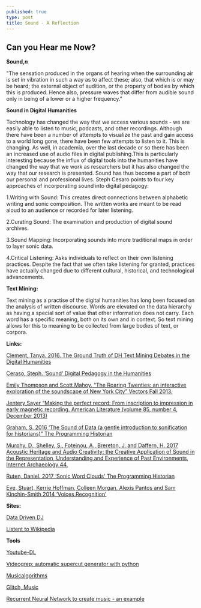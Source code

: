 ```yaml
---
published: true
type: post
title: Sound - A Reflection
---
```

## Can you Hear me Now?

**Sound,_n_**

"The sensation produced in the organs of hearing when the surrounding air is set in vibration in such a way as to affect these; also, that which is or may be heard; the external object of audition, or the property of bodies by which this is produced. Hence also, pressure waves that differ from audible sound only in being of a lower or a higher frequency."

**Sound in Digital Humanities**

Technology has changed the way that we access various sounds - we are easily able to listen to music, podcasts, and other recordings. Although there have been a number of attempts to visualize the past and gain access to a world long gone, there have been few attempts to listen to it. This is changing. As well, in academia, over the last decade or so there has been an increased use of audio files in digital publishing.This is particularly interesting because the influx of digital tools into the humanities have changed the way that we work as researchers but it has also changed the way that our research is presented. Sound has thus become a part of both our personal and professional lives. Steph Cesaro points to four key approaches of incorporating sound into digital pedagogy:

1.Writing with Sound: This creates direct connections between alphabetic writing and sonic composition. The written works are meant to be read aloud to an audience or recorded for later listening.

2.Curating Sound: The examination and production of digital sound archives. 

3.Sound Mapping: Incorporating sounds into more traditional maps in order to layer sonic data.

4.Critical Listening: Asks individuals to reflect on their own listening practices. Despite the fact that we often take listening for granted, practices have actually changed due to different cultural, historical, and technological advancements.

**Text Mining:**

Text mining as a practise of the digital humanities has long been focused on the analysis of written discourse. Words are elevated on the data hierarchy as having a special sort of value that other information does not carry. Each word has a specific meaning, both on its own and in context. So text mining allows for this to meaning to be collected from large bodies of text, or corpora.

**Links:**

[Clement, Tanya. 2016. The Ground Truth of DH Text Mining Debates in the Digital Humanities]([http://dhdebates.gc.cuny.edu/debates/text/96]) 

[Ceraso, Steph. ‘Sound’ Digital Pedagogy in the Humanities](https://digitalpedagogy.mla.hcommons.org/keywords/sound/)

[Emily Thompson and Scott Mahoy. “The Roaring Twenties: an interactive exploration of the soundscape of New York City” Vectors Fall 2013.](http://vectors.usc.edu/projects/index.php?project=98&thread=AuthorsStatement)
 
[Jentery Sayer “Making the perfect record: From inscription to impression in early magnetic recording. American Literature (volume 85, number 4, December 2013)](http://scalar.usc.edu/maker/record/index)

[Graham, S. 2016 ‘The Sound of Data (a gentle introduction to sonification for historians)” The Programming Historian](https://programminghistorian.org/lessons/sonification) 

[Murphy, D., Shelley, S., Foteinou, A., Brereton, J. and Daffern, H. 2017 Acoustic Heritage and Audio Creativity: the Creative Application of Sound in the Representation, Understanding and Experience of Past Environments, Internet Archaeology 44.](https://doi.org/10.11141/ia.44.12)

[Ruten, Daniel. 2017 ‘Sonic Word Clouds’ The Programming Historian](https://programminghistorian.org/posts/sonic-word-clouds)

[Eve, Stuart, Kerrie Hoffman, Colleen Morgan, Alexis Pantos and Sam Kinchin-Smith 2014 ‘Voices Recognition’](http://www.heritagejam.org/jam-day-entries/2014/7/12/voices-recognition-stuart-eve-kerrie-hoffman-colleen-morgan-alexis-pantos-and-sam-kinchin-smith)

**Sites:**

[Data Driven DJ](https://datadrivendj.com/)

[Listent to Wikipedia](http://listen.hatnote.com/)

**Tools**

[Youtube-DL]( https://rg3.github.io/youtube-dl/)

[Videogrep: automatic supercut generator with python](http://lav.io/2014/06/videogrep-automatic-supercuts-with-python/)

[Musicalgorithms]( http://www.musicalgorithms.org/3.2/)

[Glitch, Music](https://glitch.com/music) 

[Recurrent Neural Network to create music - an example](https://electricarchaeology.ca/2016/02/18/mancis-the-poet-or-what-you-get-when-you-feed-cape-breton-fiddle-tunes-into-a-recurrent-neural-network/)
